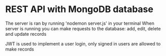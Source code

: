 # REST API with MongoDB database

The server is ran by running 'nodemon server.js' in your terminal
When server is running you can make requests to the database: add, edit, delete and update records

JWT is used to implement a user login, only signed in users are allowed to make records

